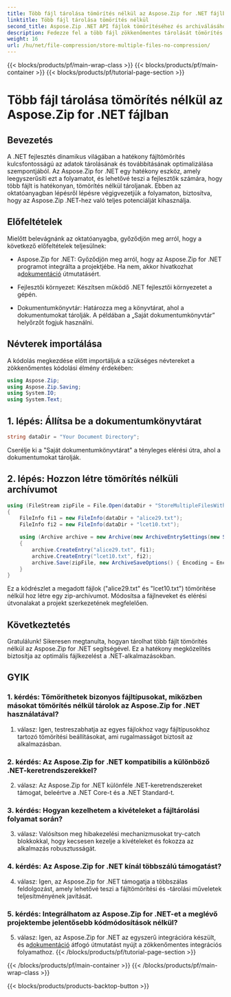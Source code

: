 ```yaml
---
title: Több fájl tárolása tömörítés nélkül az Aspose.Zip for .NET fájlban
linktitle: Több fájl tárolása tömörítés nélkül
second_title: Aspose.Zip .NET API fájlok tömörítéséhez és archiválásához
description: Fedezze fel a több fájl zökkenőmentes tárolását tömörítés nélkül az Aspose.Zip for .NET-ben. Optimalizálja .NET-alkalmazásait a hatékony fájlkezelés érdekében ezzel a lépésenkénti útmutatóval.
weight: 16
url: /hu/net/file-compression/store-multiple-files-no-compression/
---
```


{{< blocks/products/pf/main-wrap-class >}}
{{< blocks/products/pf/main-container >}}
{{< blocks/products/pf/tutorial-page-section >}}

# Több fájl tárolása tömörítés nélkül az Aspose.Zip for .NET fájlban

## Bevezetés

A .NET fejlesztés dinamikus világában a hatékony fájltömörítés kulcsfontosságú az adatok tárolásának és továbbításának optimalizálása szempontjából. Az Aspose.Zip for .NET egy hatékony eszköz, amely leegyszerűsíti ezt a folyamatot, és lehetővé teszi a fejlesztők számára, hogy több fájlt is hatékonyan, tömörítés nélkül tároljanak. Ebben az oktatóanyagban lépésről lépésre végigvezetjük a folyamaton, biztosítva, hogy az Aspose.Zip .NET-hez való teljes potenciálját kihasználja.

## Előfeltételek

Mielőtt belevágnánk az oktatóanyagba, győződjön meg arról, hogy a következő előfeltételek teljesülnek:

- Aspose.Zip for .NET: Győződjön meg arról, hogy az Aspose.Zip for .NET programot integrálta a projektjébe. Ha nem, akkor hivatkozhat a[dokumentáció](https://reference.aspose.com/zip/net/) útmutatásért.

- Fejlesztői környezet: Készítsen működő .NET fejlesztői környezetet a gépén.

- Dokumentumkönyvtár: Határozza meg a könyvtárat, ahol a dokumentumokat tárolják. A példában a „Saját dokumentumkönyvtár” helyőrzőt fogjuk használni.

## Névterek importálása

A kódolás megkezdése előtt importáljuk a szükséges névtereket a zökkenőmentes kódolási élmény érdekében:

```csharp
using Aspose.Zip;
using Aspose.Zip.Saving;
using System.IO;
using System.Text;
```

## 1. lépés: Állítsa be a dokumentumkönyvtárat

```csharp
string dataDir = "Your Document Directory";
```

Cserélje ki a "Saját dokumentumkönyvtárat" a tényleges elérési útra, ahol a dokumentumokat tárolják.

## 2. lépés: Hozzon létre tömörítés nélküli archívumot

```csharp
using (FileStream zipFile = File.Open(dataDir + "StoreMultipleFilesWithoutCompression_out.zip", FileMode.Create))
{
    FileInfo fi1 = new FileInfo(dataDir + "alice29.txt");
    FileInfo fi2 = new FileInfo(dataDir + "lcet10.txt");

    using (Archive archive = new Archive(new ArchiveEntrySettings(new StoreCompressionSettings())))
    {
        archive.CreateEntry("alice29.txt", fi1);
        archive.CreateEntry("lcet10.txt", fi2);
        archive.Save(zipFile, new ArchiveSaveOptions() { Encoding = Encoding.ASCII });
    }
}
```

Ez a kódrészlet a megadott fájlok ("alice29.txt" és "lcet10.txt") tömörítése nélkül hoz létre egy zip-archívumot. Módosítsa a fájlneveket és elérési útvonalakat a projekt szerkezetének megfelelően.

## Következtetés

Gratulálunk! Sikeresen megtanulta, hogyan tárolhat több fájlt tömörítés nélkül az Aspose.Zip for .NET segítségével. Ez a hatékony megközelítés biztosítja az optimális fájlkezelést a .NET-alkalmazásokban.

## GYIK

### 1. kérdés: Tömöríthetek bizonyos fájltípusokat, miközben másokat tömörítés nélkül tárolok az Aspose.Zip for .NET használatával?

1. válasz: Igen, testreszabhatja az egyes fájlokhoz vagy fájltípusokhoz tartozó tömörítési beállításokat, ami rugalmasságot biztosít az alkalmazásban.

### 2. kérdés: Az Aspose.Zip for .NET kompatibilis a különböző .NET-keretrendszerekkel?

2. válasz: Az Aspose.Zip for .NET különféle .NET-keretrendszereket támogat, beleértve a .NET Core-t és a .NET Standard-t.

### 3. kérdés: Hogyan kezelhetem a kivételeket a fájltárolási folyamat során?

3. válasz: Valósítson meg hibakezelési mechanizmusokat try-catch blokkokkal, hogy kecsesen kezelje a kivételeket és fokozza az alkalmazás robusztusságát.

### 4. kérdés: Az Aspose.Zip for .NET kínál többszálú támogatást?

4. válasz: Igen, az Aspose.Zip for .NET támogatja a többszálas feldolgozást, amely lehetővé teszi a fájltömörítési és -tárolási műveletek teljesítményének javítását.

### 5. kérdés: Integrálhatom az Aspose.Zip for .NET-et a meglévő projektembe jelentősebb kódmódosítások nélkül?

 5. válasz: Igen, az Aspose.Zip for .NET az egyszerű integrációra készült, és a[dokumentáció](https://reference.aspose.com/zip/net/) átfogó útmutatást nyújt a zökkenőmentes integrációs folyamathoz.
{{< /blocks/products/pf/tutorial-page-section >}}

{{< /blocks/products/pf/main-container >}}
{{< /blocks/products/pf/main-wrap-class >}}

{{< blocks/products/products-backtop-button >}}
